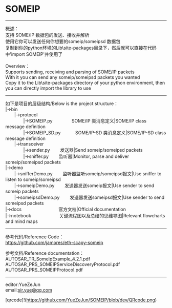 SOMEIP
======
*****************************************************************************************
概述：<br>
		支持 SOME/IP 数据包的发送、接收并解析<br>
		使用它你可以发送任何你想要的someip/someipsd 数据包<br>
		复制到你的python环境的Lib\site-packages目录下，然后就可以直接在代码中'import SOMEIP'并使用了<br>
<br>
Overview：<br>
		Supports sending, receiving and parsing of SOME/IP packets<br>
		With it you can send any someip/someipsd packets you wanted<br>
		Copy it to the Lib\site-packages directory of your python environment, then you can directly import the library to use<br>
*****************************************************************************************
如下是项目的层级结构/Below is the project structure：<br>
|->bin<br>
&emsp;&emsp;|->protocol<br>
&emsp;&emsp;&emsp;&emsp;|->SOMEIP.py 		&emsp;&emsp;&emsp;&emsp;SOME/IP 类消息定义|SOME/IP class message definition<br>
&emsp;&emsp;&emsp;&emsp;|->SOMEIP_SD.py         &emsp;&emsp;&emsp;SOME/IP-SD 类消息定义|SOME/IP-SD class message definition<br>
&emsp;&emsp;|->transceiver<br>
&emsp;&emsp;&emsp;&emsp;|->sender.py             &emsp;&emsp;发送器|Send someip/someipsd packets<br>
&emsp;&emsp;&emsp;&emsp;|->sniffer.py            &emsp;&emsp;监听器|Monitor, parse and deliver someip/someipsd packets<br>
|->demo<br>
&emsp;&emsp;|->snifferDemo.py            		&emsp;&emsp;监听器监听someip/someipsd报文|Use sniffer to listen to someip/someipsd<br>
&emsp;&emsp;|->someipDemo.py             		&emsp;&emsp;发送器发送someip报文|Use sender to send someip packets<br>
&emsp;&emsp;|->someipsdDemo.py           		&emsp;&emsp;发送器发送someipsd报文|Use sender to send someipsd packets<br>
|->docs                          			&emsp;&emsp;&emsp;&emsp;&emsp;&emsp;&emsp;&emsp;官方文档|Official documentation<br>
|->notebook                      			&emsp;&emsp;&emsp;&emsp;&emsp;&emsp;关键流程图以及总结的思维导图|Relevant flowcharts and mind maps<br>
*****************************************************************************************
参考代码/Reference Code：<br>
https://github.com/jamores/eth-scapy-someip<br>

参考文档/Reference documentation：<br>
AUTOSAR_TR_SomeIpExample_4.2.1.pdf<br>
AUTOSAR_PRS_SOMEIPServiceDiscoveryProtocol.pdf<br>
AUTOSAR_PRS_SOMEIPProtocol.pdf<br>
*****************************************************************************************
editor:YueZeJun<br>
email:sir.yue@qq.com<br>

[qrcode]!(https://github.com/YueZeJun/SOMEIP/blob/dev/QRcode.png)
